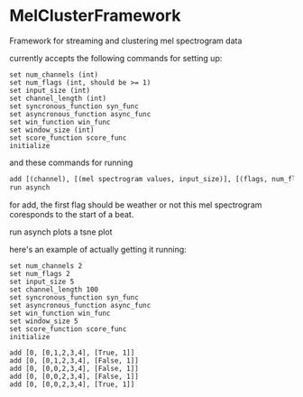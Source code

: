 # MelClusterFramework
Framework for streaming and clustering mel spectrogram data

currently accepts the following commands for setting up:

```
set num_channels (int)
set num_flags (int, should be >= 1)
set input_size (int)
set channel_length (int)
set syncronous_function syn_func
set asyncronous_function async_func
set win_function win_func
set window_size (int)
set score_function score_func
initialize
```

and these commands for running

```python
add [(channel), [(mel spectrogram values, input_size)], [(flags, num_flags)]]
run asynch
```

for add, the first flag should be weather or not this mel spectrogram coresponds to the start of a beat.

run asynch plots a tsne plot



here's an example of actually getting it running:

```
set num_channels 2
set num_flags 2
set input_size 5
set channel_length 100
set syncronous_function syn_func
set asyncronous_function async_func
set win_function win_func
set window_size 5
set score_function score_func
initialize

add [0, [0,1,2,3,4], [True, 1]]
add [0, [0,1,2,3,4], [False, 1]]
add [0, [0,0,2,3,4], [False, 1]]
add [0, [0,0,2,3,4], [False, 1]]
add [0, [0,0,2,3,4], [True, 1]]
```

